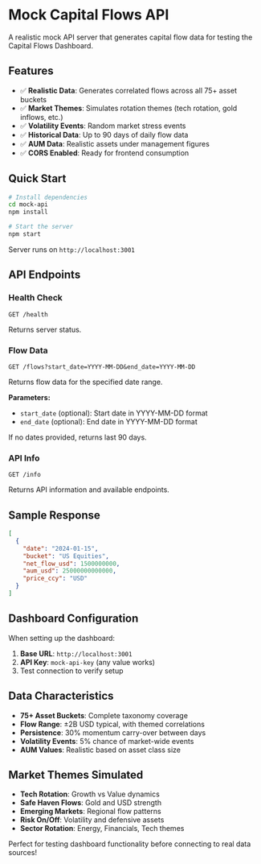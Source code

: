 # Mock Capital Flows API

A realistic mock API server that generates capital flow data for testing the Capital Flows Dashboard.

## Features

- ✅ **Realistic Data**: Generates correlated flows across all 75+ asset buckets
- ✅ **Market Themes**: Simulates rotation themes (tech rotation, gold inflows, etc.)
- ✅ **Volatility Events**: Random market stress events
- ✅ **Historical Data**: Up to 90 days of daily flow data
- ✅ **AUM Data**: Realistic assets under management figures
- ✅ **CORS Enabled**: Ready for frontend consumption

## Quick Start

```bash
# Install dependencies
cd mock-api
npm install

# Start the server
npm start
```

Server runs on `http://localhost:3001`

## API Endpoints

### Health Check
```
GET /health
```
Returns server status.

### Flow Data
```
GET /flows?start_date=YYYY-MM-DD&end_date=YYYY-MM-DD
```
Returns flow data for the specified date range.

**Parameters:**
- `start_date` (optional): Start date in YYYY-MM-DD format
- `end_date` (optional): End date in YYYY-MM-DD format

If no dates provided, returns last 90 days.

### API Info
```
GET /info
```
Returns API information and available endpoints.

## Sample Response

```json
[
  {
    "date": "2024-01-15",
    "bucket": "US Equities",
    "net_flow_usd": 1500000000,
    "aum_usd": 25000000000000,
    "price_ccy": "USD"
  }
]
```

## Dashboard Configuration

When setting up the dashboard:

1. **Base URL**: `http://localhost:3001`
2. **API Key**: `mock-api-key` (any value works)
3. Test connection to verify setup

## Data Characteristics

- **75+ Asset Buckets**: Complete taxonomy coverage
- **Flow Range**: ±2B USD typical, with themed correlations
- **Persistence**: 30% momentum carry-over between days  
- **Volatility Events**: 5% chance of market-wide events
- **AUM Values**: Realistic based on asset class size

## Market Themes Simulated

- **Tech Rotation**: Growth vs Value dynamics
- **Safe Haven Flows**: Gold and USD strength
- **Emerging Markets**: Regional flow patterns
- **Risk On/Off**: Volatility and defensive assets
- **Sector Rotation**: Energy, Financials, Tech themes

Perfect for testing dashboard functionality before connecting to real data sources!
